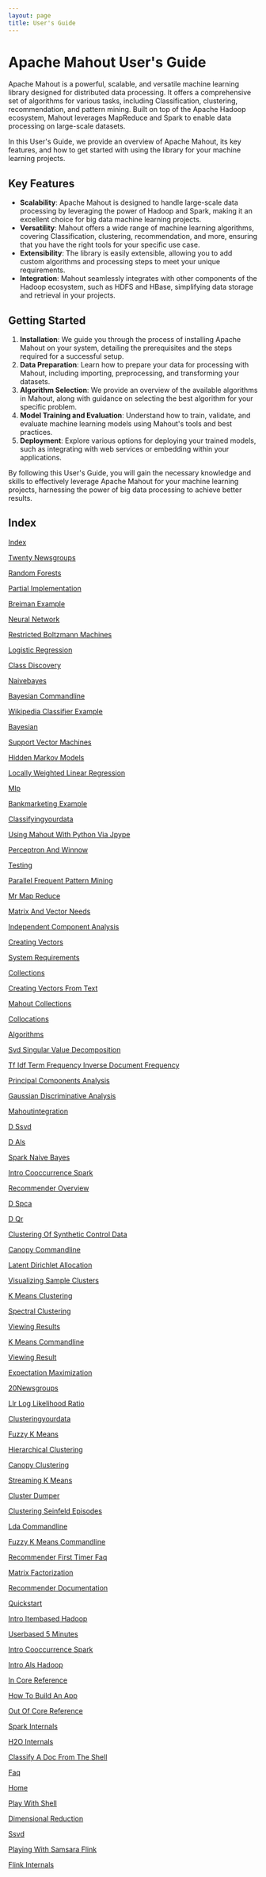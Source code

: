 ```yaml
---
layout: page
title: User's Guide
---
```


# Apache Mahout User's Guide

Apache Mahout is a powerful, scalable, and versatile machine learning library designed for distributed data processing. 
It offers a comprehensive set of algorithms for various tasks, including Classification, clustering, recommendation, and
pattern mining. Built on top of the Apache Hadoop ecosystem, Mahout leverages MapReduce and Spark to enable data 
processing on large-scale datasets.

In this User's Guide, we provide an overview of Apache Mahout, its key features, and how to get started with using the 
library for your machine learning projects.

## Key Features

- **Scalability**: Apache Mahout is designed to handle large-scale data processing by leveraging the power of Hadoop and Spark, making it an excellent choice for big data machine learning projects.
- **Versatility**: Mahout offers a wide range of machine learning algorithms, covering Classification, clustering, recommendation, and more, ensuring that you have the right tools for your specific use case.
- **Extensibility**: The library is easily extensible, allowing you to add custom algorithms and processing steps to meet your unique requirements.
- **Integration**: Mahout seamlessly integrates with other components of the Hadoop ecosystem, such as HDFS and HBase, simplifying data storage and retrieval in your projects.

## Getting Started

1. **Installation**: We guide you through the process of installing Apache Mahout on your system, detailing the prerequisites and the steps required for a successful setup.
2. **Data Preparation**: Learn how to prepare your data for processing with Mahout, including importing, preprocessing, and transforming your datasets.
3. **Algorithm Selection**: We provide an overview of the available algorithms in Mahout, along with guidance on selecting the best algorithm for your specific problem.
4. **Model Training and Evaluation**: Understand how to train, validate, and evaluate machine learning models using Mahout's tools and best practices.
5. **Deployment**: Explore various options for deploying your trained models, such as integrating with web services or embedding within your applications.

By following this User's Guide, you will gain the necessary knowledge and skills to effectively leverage Apache Mahout 
for your machine learning projects, harnessing the power of big data processing to achieve better results.

## Index

[Index](/documentation/users/index.html)

[Twenty Newsgroups](/Map_Reduce_Folder/Classification/twenty-newsgroups.html)

[Random Forests](/Map_Reduce_Folder/Classification/random-forests.html)

[Partial Implementation](/Map_Reduce_Folder/Classification/partial-implementation.html)

[Breiman Example](/Map_Reduce_Folder/Classification/breiman-example.html)

[Neural Network](/Map_Reduce_Folder/Classification/neural-network.html)

[Restricted Boltzmann Machines](/Map_Reduce_Folder/Classification/restricted-boltzmann-machines.html)

[Logistic Regression](/Map_Reduce_Folder/Classification/logistic-regression.html)

[Class Discovery](/Map_Reduce_Folder/Classification/class-discovery.html)

[Naivebayes](/Map_Reduce_Folder/Classification/naivebayes.html)

[Bayesian Commandline](/Map_Reduce_Folder/Classification/bayesian-commandline.html)

[Wikipedia Classifier Example](/Map_Reduce_Folder/Classification/wikipedia-classifier-example.html)

[Bayesian](/Map_Reduce_Folder/Classification/bayesian.html)

[Support Vector Machines](/Map_Reduce_Folder/Classification/support-vector-machines.html)

[Hidden Markov Models](/Map_Reduce_Folder/Classification/hidden-markov-models.html)

[Locally Weighted Linear Regression](/Map_Reduce_Folder/Classification/locally-weighted-linear-regression.html)

[Mlp](/Map_Reduce_Folder/Classification/mlp.html)

[Bankmarketing Example](/Map_Reduce_Folder/Classification/bankmarketing-example.html)

[Classifyingyourdata](/Map_Reduce_Folder/Classification/classifyingyourdata.html)

[Using Mahout With Python Via Jpype](/Map_Reduce_Folder/misc/using-mahout-with-python-via-jpype.html)

[Perceptron And Winnow](/Map_Reduce_Folder/misc/perceptron-and-winnow.html)

[Testing](/Map_Reduce_Folder/misc/testing.html)

[Parallel Frequent Pattern Mining](/Map_Reduce_Folder/misc/parallel-frequent-pattern-mining.html)

[Mr   Map Reduce](/Map_Reduce_Folder/misc/mr---map-reduce.html)

[Matrix And Vector Needs](/Map_Reduce_Folder/basics/matrix-and-vector-needs.html)

[Independent Component Analysis](/Map_Reduce_Folder/basics/independent-component-analysis.html)

[Creating Vectors](/Map_Reduce_Folder/basics/creating-vectors.html)

[System Requirements](/Map_Reduce_Folder/basics/system-requirements.html)

[Collections](/Map_Reduce_Folder/basics/collections.html)

[Creating Vectors From Text](/Map_Reduce_Folder/basics/creating-vectors-from-text.html)

[Mahout Collections](/Map_Reduce_Folder/basics/mahout-collections.html)

[Collocations](/Map_Reduce_Folder/basics/collocations.html)

[Algorithms](/Map_Reduce_Folder/basics/algorithms.html)

[Svd   Singular Value Decomposition](/Map_Reduce_Folder/basics/svd---singular-value-decomposition.html)

[Tf Idf   Term Frequency Inverse Document Frequency](/Map_Reduce_Folder/basics/tf-idf---term-frequency-inverse-document-frequency.html)

[Principal Components Analysis](/Map_Reduce_Folder/basics/principal-components-analysis.html)

[Gaussian Discriminative Analysis](/Map_Reduce_Folder/basics/gaussian-discriminative-analysis.html)

[Mahoutintegration](/Map_Reduce_Folder/basics/mahoutintegration.html)

[D Ssvd](/documentation/users/algorithms/d-ssvd.html)

[D Als](/documentation/users/algorithms/d-als.html)

[Spark Naive Bayes](/documentation/users/algorithms/spark-naive-bayes.html)

[Intro Cooccurrence Spark](/documentation/users/algorithms/intro-cooccurrence-spark.html)

[Recommender Overview](/documentation/users/algorithms/recommender-overview.html)

[D Spca](/documentation/users/algorithms/d-spca.html)

[D Qr](/documentation/users/algorithms/d-qr.html)

[Clustering Of Synthetic Control Data](/documentation/users/clustering/clustering-of-synthetic-control-data.html)

[Canopy Commandline](/documentation/users/clustering/canopy-commandline.html)

[Latent Dirichlet Allocation](/documentation/users/clustering/latent-dirichlet-allocation.html)

[Visualizing Sample Clusters](/documentation/users/clustering/visualizing-sample-clusters.html)

[K Means Clustering](/documentation/users/clustering/k-means-clustering.html)

[Spectral Clustering](/documentation/users/clustering/spectral-clustering.html)

[Viewing Results](/documentation/users/clustering/viewing-results.html)

[K Means Commandline](/documentation/users/clustering/k-means-commandline.html)

[Viewing Result](/documentation/users/clustering/viewing-result.html)

[Expectation Maximization](/documentation/users/clustering/expectation-maximization.html)

[20Newsgroups](/documentation/users/clustering/20newsgroups.html)

[Llr   Log Likelihood Ratio](/documentation/users/clustering/llr---log-likelihood-ratio.html)

[Clusteringyourdata](/documentation/users/clustering/clusteringyourdata.html)

[Fuzzy K Means](/documentation/users/clustering/fuzzy-k-means.html)

[Hierarchical Clustering](/documentation/users/clustering/hierarchical-clustering.html)

[Canopy Clustering](/documentation/users/clustering/canopy-clustering.html)

[Streaming K Means](/documentation/users/clustering/streaming-k-means.html)

[Cluster Dumper](/documentation/users/clustering/cluster-dumper.html)

[Clustering Seinfeld Episodes](/documentation/users/clustering/clustering-seinfeld-episodes.html)

[Lda Commandline](/documentation/users/clustering/lda-commandline.html)

[Fuzzy K Means Commandline](/documentation/users/clustering/fuzzy-k-means-commandline.html)

[Recommender First Timer Faq](/documentation/users/recommender/recommender-first-timer-faq.html)

[Matrix Factorization](/documentation/users/recommender/matrix-factorization.html)

[Recommender Documentation](/documentation/users/recommender/recommender-documentation.html)

[Quickstart](/documentation/users/recommender/quickstart.html)

[Intro Itembased Hadoop](/documentation/users/recommender/intro-itembased-hadoop.html)

[Userbased 5 Minutes](/documentation/users/recommender/userbased-5-minutes.html)

[Intro Cooccurrence Spark](/documentation/users/recommender/intro-cooccurrence-spark.html)

[Intro Als Hadoop](/documentation/users/recommender/intro-als-hadoop.html)

[In Core Reference](/documentation/users/environment/in-core-reference.html)

[How To Build An App](/documentation/users/environment/how-to-build-an-app.html)

[Out Of Core Reference](/documentation/users/environment/out-of-core-reference.html)

[Spark Internals](/documentation/users/environment/spark-internals.html)

[H2O Internals](/documentation/users/environment/h2o-internals.html)

[Classify A Doc From The Shell](/documentation/users/environment/classify-a-doc-from-the-shell.html)

[Faq](/documentation/users/sparkbindings/faq.html)

[Home](/documentation/users/sparkbindings/home.html)

[Play With Shell](/documentation/users/sparkbindings/play-with-shell.html)

[Dimensional Reduction](/documentation/users/dim-reduction/dimensional-reduction.html)

[Ssvd](/documentation/users/dim-reduction/ssvd.html)

[Playing With Samsara Flink](/documentation/users/flinkbindings/playing-with-samsara-flink.html)

[Flink Internals](/documentation/users/flinkbindings/flink-internals.html)
